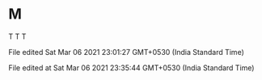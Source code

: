 # M
T
T
T
 
File edited Sat Mar 06 2021 23:01:27 GMT+0530 (India Standard Time)
 
File edited at Sat Mar 06 2021 23:35:44 GMT+0530 (India Standard Time)
